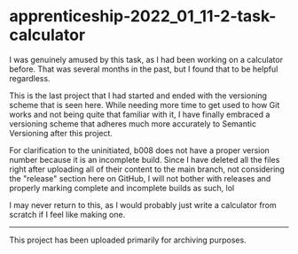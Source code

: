 # apprenticeship-2022_01_11-2-task-calculator

I was genuinely amused by this task, as I had been working on a calculator before. That was several months in the past, but I found that to be helpful regardless.

This is the last project that I had started and ended with the versioning scheme that is seen here. While needing more time to get used to how Git works and not being quite that familiar with it, I have finally embraced a versioning scheme that adheres much more accurately to Semantic Versioning after this project.

For clarification to the uninitiated, b008 does not have a proper version number because it is an incomplete build. Since I have deleted all the files right after uploading all of their content to the main branch, not considering the "release" section here on GitHub, I will not bother with releases and properly marking complete and incomplete builds as such, lol

I may never return to this, as I would probably just write a calculator from scratch if I feel like making one.

---

This project has been uploaded primarily for archiving purposes.
